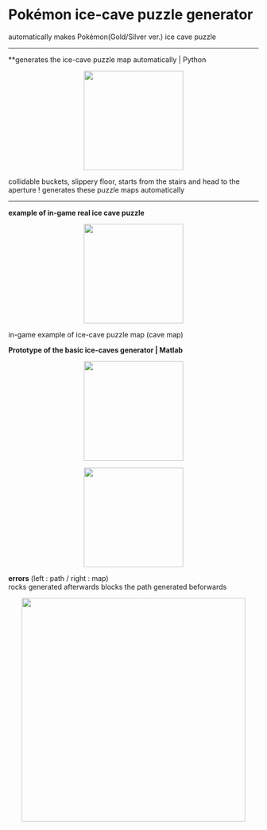 # Pokémon ice-cave puzzle generator
automatically makes Pokémon(Gold/Silver ver.) ice cave puzzle
***

**generates the ice-cave puzzle map automatically | Python
<p align="center">
  <img src="https://github.com/suhyuuk/Pokemon-ice-cave-puzzle-generator/blob/main/images/example.png" img width="200px"/>
<p/>

collidable buckets, slippery floor, starts from the stairs and head to the aperture !
generates these puzzle maps automatically

***
**example of in-game real ice cave puzzle**
<p align="center">
  <img src="https://github.com/suhyuuk/Pokemon-ice-cave-puzzle/blob/main/Pokemon_Gold_Silver_tiles/ice_cave_puzzle_example.jpg" img width="200px"/>
<p/>

in-game example of ice-cave puzzle map (cave map)


**Prototype of the basic ice-caves generator | Matlab**
<p align="center">
  <img src="https://github.com/suhyuuk/Pokemon-ice-cave-puzzle/blob/main/repo_images/example.jpg" img width="200px"/>
<p/>

<p align="center">
  <img src="https://github.com/suhyuuk/Pokemon-ice-cave-puzzle/blob/main/repo_images/example2.jpg" img width="200px"/>
<p/>

**errors** (left : path / right : map)  
rocks generated afterwards blocks the path generated beforwards
<p align="center">
  <img src="https://github.com/suhyuuk/Pokemon-ice-cave-puzzle/blob/main/repo_images/bad_example.jpg" img width="450px"/>
<p/>


